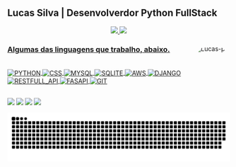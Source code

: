 
## Lucas Silva | Desenvolverdor Python FullStack
<div align="center">
  <a href="https://github.com/by-lucas">
  <img height="180em" src="https://github-readme-stats.vercel.app/api?username=by-lucas&show_icons=true&theme=dracula&include_all_commits=true&count_private=true"/>
  <img height="180em" src="https://github-readme-stats.vercel.app/api/top-langs/?username=by-lucas&layout=compact&langs_count=7&theme=dracula"/>
</div>
  <!--
<div style="display: inline_block"><br>
  <img align="center" alt="Lucas-Python" height="30" width="40" src="https://raw.githubusercontent.com/devicons/devicon/master/icons/python/python-original.svg">
  <img align="center" alt="Lucas-Js" height="30" width="40" src="https://raw.githubusercontent.com/devicons/devicon/master/icons/mysql/mysql-plain.svg">
  <img align="center" alt="Lucas-CSS" height="30" width="40" src="https://raw.githubusercontent.com/devicons/devicon/master/icons/css3/css3-original.svg">
  <img align="center" alt="Lucas-HTML" height="30" width="40" src="https://raw.githubusercontent.com/devicons/devicon/master/icons/html5/html5-original.svg">
  <img align="center" alt="Lucas-Ts" height="30" width="40" src="https://raw.githubusercontent.com/devicons/devicon/master/icons/typescript/typescript-plain.svg">
  <img align="center" alt="Lucas-React" height="30" width="40" src="https://raw.githubusercontent.com/devicons/devicon/master/icons/react/react-original.svg">
  -->
  <img align="right" alt="Lucas-pic" height="100" style="border-radius:50px;" src="https://avatars.githubusercontent.com/u/83965969?s=400&u=c62f7b4057b7854f3373534fd0de53b15ac5d6e8&v=4">
</div>

  ### Algumas das linguagens que trabalho, abaixo.
  
 <div style="display: inline_block"><br>
  <img align="center" alt="PYTHON" height="30" width="80" src="https://img.shields.io/badge/python.py-0d1533?style=for-the-badge&logo=python&logoColor=white">
  <img align="center" alt="CSS" height="30" width="80" src="https://img.shields.io/badge/css-007ACC?style=for-the-badge&logo=css3&logoColor=white">
  <img align="center" alt="MYSQL" height="30" width="80" src="https://img.shields.io/badge/mysql-404D59?style=for-the-badge&logo=mysql&logoColor=white">
   <img align="center" alt="SQLITE" height="30" width="80" src="https://img.shields.io/badge/Sqlite-862d59?style=for-the-badge&logo=Sqlite&logoColor=white">
   <img align="center" alt="AWS" height="30" width="80" src="https://img.shields.io/badge/Amazon_AWS-232F3E?style=for-the-badge&logo=amazon-aws&logoColor=white">
   <img align="center" alt="DJANGO" height="30" width="80" src="https://img.shields.io/badge/Django-9966ff?&style=for-the-badge&logo=Django&logoColor=white">
   <img align="center" alt="RESTFULL_API" height="30" width="80" src="https://img.shields.io/badge/RestFull-527a7a?&style=for-the-badge&logo=Django&logoColor=white">
  <img align="center" alt="FASAPI" height="30" width="80" src="https://img.shields.io/badge/FastApi-008000?&style=for-the-badge&logo=FastApi&logoColor=white">
  <img align="center" alt="GIT" height="30" width="80" src="https://img.shields.io/badge/git-61210B?&style=for-the-badge&logo=git&logoColor=white">
  <!--<img align="center" alt="POSTGRES" height="30" width="80" src="https://img.shields.io/badge/javascript-316192?style=for-the-badge&logo=javascript&logoColor=white">-->
</div>
  
  ##
 
<div> 
  <a href="https://www.youtube.com"_blank"><img src="https://img.shields.io/badge/YouTube-FF0000?style=for-the-badge&logo=youtube&logoColor=white" target="_blank"></a>
  <a href="https://instagram.com/lucas_mnc" target="_blank"><img src="https://img.shields.io/badge/-Instagram-%23E4405F?style=for-the-badge&logo=instagram&logoColor=white" target="_blank"></a>
 	<!--<a href="https://www.twitch.tv" target="_blank"><img src="https://img.shields.io/badge/Twitch-9146FF?style=for-the-badge&logo=twitch&logoColor=white" target="_blank"></a>-->
 <!--<a href="https://discord.gg" target="_blank"><img src="https://img.shields.io/badge/Discord-7289DA?style=for-the-badge&logo=discord&logoColor=white" target="_blank"></a>--> 
  <a href = "mailto:tekertudo@gmail.com"><img src="https://img.shields.io/badge/-Gmail-%23333?style=for-the-badge&logo=gmail&logoColor=white" target="_blank"></a>
  <a href="https://www.linkedin.com/in/lucastk/" target="_blank"><img src="https://img.shields.io/badge/-LinkedIn-%230077B5?style=for-the-badge&logo=linkedin&logoColor=white" target="_blank"></a> 
 
  ![Snake animation](https://github.com/By-Lucas/By-Lucas/blob/main/github-contribution-grid-snake.svg)
 
</div>
